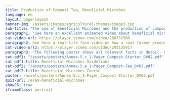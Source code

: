 ```yaml
---
title: Production of Compost Tea, Beneficial Microbes
language: en
layout: page-layout
banner-img: /assets/images/agricultural-themes/image3.jpg
sub-title: "The use of Beneficial Microbes and the production of compost starter and compost tea are important practices for a healthy soil life and a good soil fertility."
paragraph1: "See here an excellent animated video about beneficial microbes, how to produce compost starter and compost tea and what benefits farmers get."
cat-video-url: https://player.vimeo.com/video/288731580
paragraph2: See here a real-life farm video on how a real farmer produces his own compost tea and what benefits he gets from it.
cat-video-url2: https://player.vimeo.com/video/293135917
paragraph3: "The following poster shows all relevant facts in detail. Have a look at it:"
cat-pdf1: "/assets/posters/Annex-5.c_1-Pager_Compost-Starter_DV02.pdf"
cat-pdf1-title: Beneficial Microbes Guidelines
cat-pdf2: "/assets/posters/Annex-5.e_1-Pager_Compost-Tea_DV03.pdf"
cat-pdf2-title: Beneficial Microbes Course
poster: /assets/posters/Annex-5.c_1-Pager_Compost-Starter_DV02.pdf
quiz-url: /exam-beneficial-microbes
showJS: true
iframeClass: portrait
---
```



